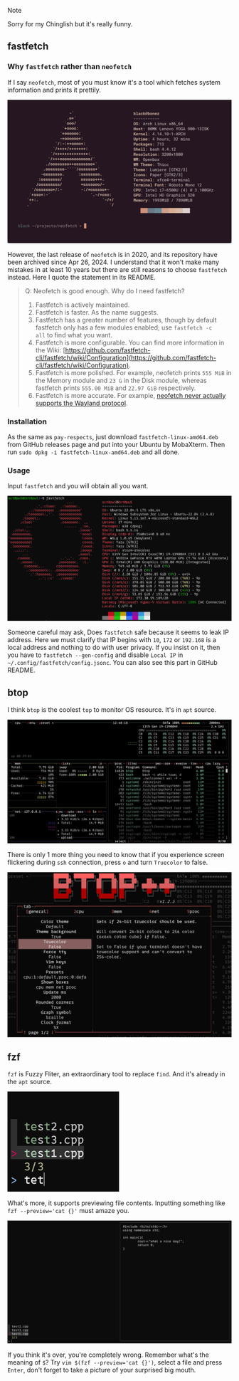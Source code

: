 >[!NOTE]
>Sorry for my Chinglish but it's really funny.

## fastfetch
### Why `fastfetch` rather than `neofetch`
If I say `neofetch`, most of you must know it's a tool which fetches system information and prints it prettily. 

![](/assets/Linux/EX6%20The%20way%20to%20pretend%20B/1.png)

However, the last release of `neofetch` is in 2020, and its repository have been archived since Apr 26, 2024. I understand that it won't make many mistakes in at least 10 years but there are still reasons to choose `fastfetch` instead. Here I quote the statement in its README.

>Q: Neofetch is good enough. Why do I need fastfetch?
>1. Fastfetch is actively maintained.
>2. Fastfetch is faster. As the name suggests.
>3. Fastfetch has a greater number of features, though by default fastfetch only has a few modules enabled; use `fastfetch -c all` to find what you want.
>4. Fastfetch is more configurable. You can find more information in the Wiki: [https://github.com/fastfetch-cli/fastfetch/wiki/Configuration](https://github.com/fastfetch-cli/fastfetch/wiki/Configuration).
>5. Fastfetch is more polished. For example, neofetch prints `555 MiB` in the Memory module and `23 G` in the Disk module, whereas fastfetch prints `555.00 MiB` and `22.97 GiB` respectively.
>6. Fastfetch is more accurate. For example, [neofetch never actually supports the Wayland protocol](https://github.com/dylanaraps/neofetch/pull/2395).

### Installation
As the same as `pay-respects`, just download `fastfetch-linux-amd64.deb` from GitHub releases page and put into your Ubuntu by MobaXterm. Then run `sudo dpkg -i fastfetch-linux-amd64.deb` and all done.

### Usage
Input `fastfetch` and you will obtain all you want.

![](/assets/Linux/EX6%20The%20way%20to%20pretend%20B/2.png)

Someone careful may ask, Does `fastfetch` safe because it seems to leak IP address. Here we must clarify that IP begins with `10`, `172` or `192.168` is a local address and nothing to do with user privacy. If you insist on it, then you have to `fastfetch --gen-config` and disable  `Local IP` in `~/.config/fastfetch/config.jsonc`. You can also see this part in GitHub README.

## btop
I think `btop` is the coolest `top` to monitor OS resource. It's in `apt` source.

![](/assets/Linux/EX6%20The%20way%20to%20pretend%20B/3.png)

There is only 1 more thing you need to know that if you experience screen flickering during `ssh` connection, press `o` and turn `Truecolor` to false.

![](/assets/Linux/EX6%20The%20way%20to%20pretend%20B/4.png)

## fzf
`fzf` is Fuzzy Fliter, an extraordinary tool to replace `find`. And it's already in the `apt` source.

![](/assets/Linux/EX6%20The%20way%20to%20pretend%20B/5.png)

What's more, it supports previewing file contents. Inputting something like `fzf --preview='cat {}'` must amaze you.

![](/assets/Linux/EX6%20The%20way%20to%20pretend%20B/6.png)

If you think it's over, you're completely wrong. Remember what's the meaning of `$`? Try `vim $(fzf --preview='cat {}')`, select a file and press `Enter`, don't forget to take a picture of your surprised big mouth.
